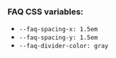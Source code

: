 ### FAQ CSS variables:
- `--faq-spacing-x: 1.5em`
- `--faq-spacing-y: 1.5em`
- `--faq-divider-color: gray`